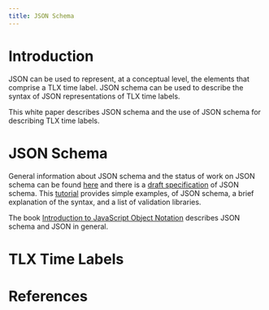 ```yaml
---
title: JSON Schema
---
```


# Introduction

JSON can be used to represent, at a conceptual level, the elements that comprise a TLX time label. JSON schema can be used to describe the syntax of JSON representations of TLX time labels.

This white paper describes JSON schema and the use of JSON schema for describing TLX time labels.



# JSON Schema

General information about JSON schema and the status of work on JSON schema can be found [here][JSON Schema] and there is a [draft specification][JSON Specification] of JSON schema. This [tutorial][JSON Tutorial] provides simple examples, of JSON schema, a brief explanation of the syntax, and a list of validation libraries.

The book [Introduction to JavaScript Object Notation][JSON Introduction] describes JSON schema and JSON in general.







# TLX Time Labels











# References

[JSON Schema]: https://json-schema.org/
[JSON Specification]: https://tools.ietf.org/html/draft-json-schema-language-02
[JSON Tutorial]: https://www.tutorialspoint.com/json/json_schema.htm

[JSON Media Type]: https://datatracker.ietf.org/doc/draft-handrews-json-schema/
[JSON Introduction]: https://learning.oreilly.com/library/view/introduction-to-javascript/9781491929476/ch04.html#chapter_jsonschema









